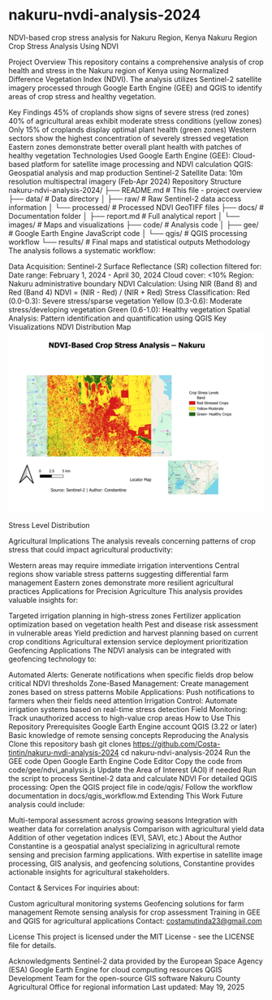 # nakuru-nvdi-analysis-2024
NDVI-based crop stress analysis for Nakuru Region, Kenya
Nakuru Region Crop Stress Analysis Using NDVI

Project Overview
This repository contains a comprehensive analysis of crop health and stress in the Nakuru region of Kenya using Normalized Difference Vegetation Index (NDVI). The analysis utilizes Sentinel-2 satellite imagery processed through Google Earth Engine (GEE) and QGIS to identify areas of crop stress and healthy vegetation.

Key Findings
45% of croplands show signs of severe stress (red zones)
40% of agricultural areas exhibit moderate stress conditions (yellow zones)
Only 15% of croplands display optimal plant health (green zones)
Western sectors show the highest concentration of severely stressed vegetation
Eastern zones demonstrate better overall plant health with patches of healthy vegetation
Technologies Used
Google Earth Engine (GEE): Cloud-based platform for satellite image processing and NDVI calculation
QGIS: Geospatial analysis and map production
Sentinel-2 Satellite Data: 10m resolution multispectral imagery (Feb-Apr 2024)
Repository Structure
nakuru-ndvi-analysis-2024/
├── README.md               # This file - project overview
├── data/                   # Data directory
│   ├── raw/                # Raw Sentinel-2 data access information
│   └── processed/          # Processed NDVI GeoTIFF files
├── docs/                   # Documentation folder
│   ├── report.md           # Full analytical report
│   └── images/             # Maps and visualizations
├── code/                   # Analysis code
│   ├── gee/                # Google Earth Engine JavaScript code
│   └── qgis/               # QGIS processing workflow
└── results/                # Final maps and statistical outputs
Methodology
The analysis follows a systematic workflow:

Data Acquisition: Sentinel-2 Surface Reflectance (SR) collection filtered for:
Date range: February 1, 2024 - April 30, 2024
Cloud cover: <10%
Region: Nakuru administrative boundary
NDVI Calculation: Using NIR (Band 8) and Red (Band 4)
NDVI = (NIR - Red) / (NIR + Red)
Stress Classification:
Red (0.0-0.3): Severe stress/sparse vegetation
Yellow (0.3-0.6): Moderate stress/developing vegetation
Green (0.6-1.0): Healthy vegetation
Spatial Analysis: Pattern identification and quantification using QGIS
Key Visualizations
NDVI Distribution Map
![NDVI Map of Nakuru Region](docs/images/ndvi_nakuru_analysis.png)

Stress Level Distribution

Agricultural Implications
The analysis reveals concerning patterns of crop stress that could impact agricultural productivity:

Western areas may require immediate irrigation interventions
Central regions show variable stress patterns suggesting differential farm management
Eastern zones demonstrate more resilient agricultural practices
Applications for Precision Agriculture
This analysis provides valuable insights for:

Targeted irrigation planning in high-stress zones
Fertilizer application optimization based on vegetation health
Pest and disease risk assessment in vulnerable areas
Yield prediction and harvest planning based on current crop conditions
Agricultural extension service deployment prioritization
Geofencing Applications
The NDVI analysis can be integrated with geofencing technology to:

Automated Alerts: Generate notifications when specific fields drop below critical NDVI thresholds
Zone-Based Management: Create management zones based on stress patterns
Mobile Applications: Push notifications to farmers when their fields need attention
Irrigation Control: Automate irrigation systems based on real-time stress detection
Field Monitoring: Track unauthorized access to high-value crop areas
How to Use This Repository
Prerequisites
Google Earth Engine account
QGIS (3.22 or later)
Basic knowledge of remote sensing concepts
Reproducing the Analysis
Clone this repository
bash
git clones https://github.com/Costa-tintin/nakuru-nvdi-analysis-2024
cd nakuru-ndvi-analysis-2024
Run the GEE code
Open Google Earth Engine Code Editor
Copy the code from code/gee/ndvi_analysis.js
Update the Area of Interest (AOI) if needed
Run the script to process Sentinel-2 data and calculate NDVI
For detailed QGIS processing:
Open the QGIS project file in code/qgis/
Follow the workflow documentation in docs/qgis_workflow.md
Extending This Work
Future analysis could include:

Multi-temporal assessment across growing seasons
Integration with weather data for correlation analysis
Comparison with agricultural yield data
Addition of other vegetation indices (EVI, SAVI, etc.)
About the Author
Constantine is a geospatial analyst specializing in agricultural remote sensing and precision farming applications. With expertise in satellite image processing, GIS analysis, and geofencing solutions, Constantine provides actionable insights for agricultural stakeholders.

Contact & Services
For inquiries about:

Custom agricultural monitoring systems
Geofencing solutions for farm management
Remote sensing analysis for crop assessment
Training in GEE and QGIS for agricultural applications
Contact: costamutinda23@gmail.com

License
This project is licensed under the MIT License - see the LICENSE file for details.

Acknowledgments
Sentinel-2 data provided by the European Space Agency (ESA)
Google Earth Engine for cloud computing resources
QGIS Development Team for the open-source GIS software
Nakuru County Agricultural Office for regional information
Last updated: May 19, 2025


